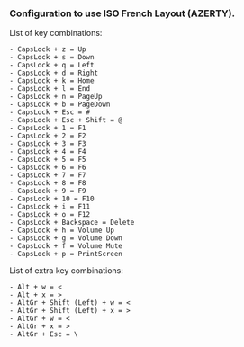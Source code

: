 ### Configuration to use ISO French Layout (AZERTY).

List of key combinations:

    - CapsLock + z = Up
    - CapsLock + s = Down
    - CapsLock + q = Left
    - CapsLock + d = Right
    - CapsLock + k = Home
    - CapsLock + l = End
    - CapsLock + n = PageUp
    - CapsLock + b = PageDown
    - CapsLock + Esc = #
    - CapsLock + Esc + Shift = @
    - CapsLock + 1 = F1
    - CapsLock + 2 = F2
    - CapsLock + 3 = F3
    - CapsLock + 4 = F4
    - CapsLock + 5 = F5
    - CapsLock + 6 = F6
    - CapsLock + 7 = F7
    - CapsLock + 8 = F8
    - CapsLock + 9 = F9
    - CapsLock + 10 = F10
    - CapsLock + i = F11
    - CapsLock + o = F12
    - CapsLock + Backspace = Delete
    - CapsLock + h = Volume Up
    - CapsLock + g = Volume Down
    - CapsLock + f = Volume Mute
    - CapsLock + p = PrintScreen

List of extra key combinations:

    - Alt + w = <
    - Alt + x = >
    - AltGr + Shift (Left) + w = <
    - AltGr + Shift (Left) + x = >
    - AltGr + w = <
    - AltGr + x = >
    - AltGr + Esc = \


